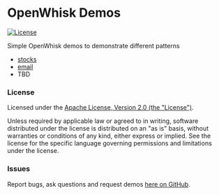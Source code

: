 # OpenWhisk Demos

[![License](https://img.shields.io/badge/license-Apache--2.0-blue.svg)](http://www.apache.org/licenses/LICENSE-2.0)

Simple OpenWhisk demos to demonstrate different patterns

- [stocks](./stocks)
- [email](./email)
- TBD


### License

Licensed under the [Apache License, Version 2.0 (the "License")](http://www.apache.org/licenses/LICENSE-2.0.html).

Unless required by applicable law or agreed to in writing, software distributed under the license is distributed on an "as is" basis, without warranties or conditions of any kind, either express or implied. See the license for the specific language governing permissions and limitations under the license.

### Issues

Report bugs, ask questions and request demos [here on GitHub](../../issues).
